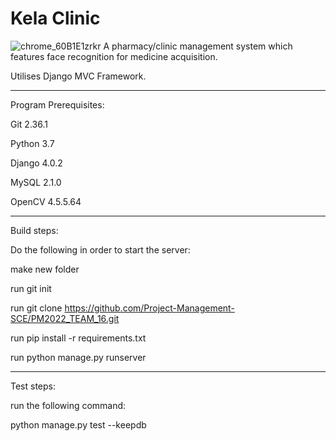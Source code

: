 # Kela Clinic
![chrome_60B1E1zrkr](https://github.com/user-attachments/assets/1f65fd79-e487-42ea-be4a-7a82b894e5e2)
A pharmacy/clinic management system which features face recognition for medicine acquisition.

Utilises Django MVC Framework.

-----------------------------------------------

Program Prerequisites:

Git 2.36.1

Python 3.7

Django 4.0.2

MySQL 2.1.0

OpenCV 4.5.5.64

------------------------------------------------
Build steps:

Do the following in order to start the server:

make new folder

run git init

run git clone https://github.com/Project-Management-SCE/PM2022_TEAM_16.git

run pip install -r requirements.txt

run python manage.py runserver

------------------------------------------------
Test steps:

run the following command:

python manage.py test --keepdb
